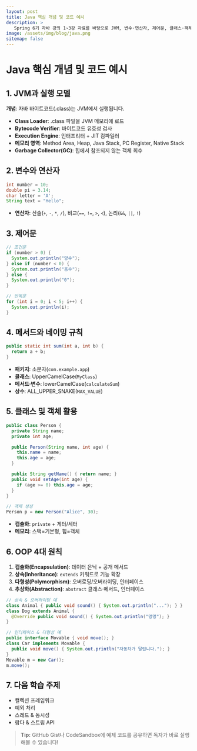 ```yaml
---
layout: post
title: Java 핵심 개념 및 코드 예시
description: >
   Spring 6기 자바 강의 1~3강 자료를 바탕으로 JVM, 변수·연산자, 제어문, 클래스·객체, OOP 원칙 등을 한 번에 정리합니다.
image: /assets/img/blog/java.png
sitemap: false
---
```


# Java 핵심 개념 및 코드 예시

## 1. JVM과 실행 모델

**개념**: 자바 바이트코드(.class)는 JVM에서 실행됩니다.

* **Class Loader**: .class 파일을 JVM 메모리에 로드
* **Bytecode Verifier**: 바이트코드 유효성 검사
* **Execution Engine**: 인터프리터 + JIT 컴파일러
* **메모리 영역**: Method Area, Heap, Java Stack, PC Register, Native Stack
* **Garbage Collector(GC)**: 힙에서 참조되지 않는 객체 회수

## 2. 변수와 연산자

```java
int number = 10;
double pi = 3.14;
char letter = 'A';
String text = "Hello";
```

* **연산자**: 산술(`+`, `-`, `*`, `/`), 비교(`==`, `!=`, `>`, `<`), 논리(`&&`, `||`, `!`)

## 3. 제어문

```java
// 조건문
if (number > 0) {
  System.out.println("양수");
} else if (number < 0) {
  System.out.println("음수");
} else {
  System.out.println("0");
}

// 반복문
for (int i = 0; i < 5; i++) {
  System.out.println(i);
}
```

## 4. 메서드와 네이밍 규칙

```java
public static int sum(int a, int b) {
  return a + b;
}
```

* **패키지**: 소문자(`com.example.app`)
* **클래스**: UpperCamelCase(`MyClass`)
* **메서드·변수**: lowerCamelCase(`calculateSum`)
* **상수**: ALL\_UPPER\_SNAKE(`MAX_VALUE`)

## 5. 클래스 및 객체 활용

```java
public class Person {
  private String name;
  private int age;

  public Person(String name, int age) {
    this.name = name;
    this.age = age;
  }

  public String getName() { return name; }
  public void setAge(int age) {
    if (age >= 0) this.age = age;
  }
}

// 객체 생성
Person p = new Person("Alice", 30);
```

* **캡슐화**: `private` + 게터/세터
* **메모리**: 스택=기본형, 힙=객체

## 6. OOP 4대 원칙

1. **캡슐화(Encapsulation)**: 데이터 은닉 + 공개 메서드
2. **상속(Inheritance)**: `extends` 키워드로 기능 확장
3. **다형성(Polymorphism)**: 오버로딩/오버라이딩, 인터페이스
4. **추상화(Abstraction)**: `abstract` 클래스·메서드, 인터페이스

```java
// 상속 & 오버라이딩 예
class Animal { public void sound() { System.out.println("..."); } }
class Dog extends Animal {
  @Override public void sound() { System.out.println("멍멍"); }
}

// 인터페이스 & 다형성 예
public interface Movable { void move(); }
class Car implements Movable {
  public void move() { System.out.println("자동차가 달립니다."); }
}
Movable m = new Car();
m.move();
```

## 7. 다음 학습 주제

* 컬렉션 프레임워크
* 예외 처리
* 스레드 & 동시성
* 람다 & 스트림 API

> **Tip:** GitHub Gist나 CodeSandbox에 예제 코드를 공유하면 독자가 바로 실행해볼 수 있습니다!
